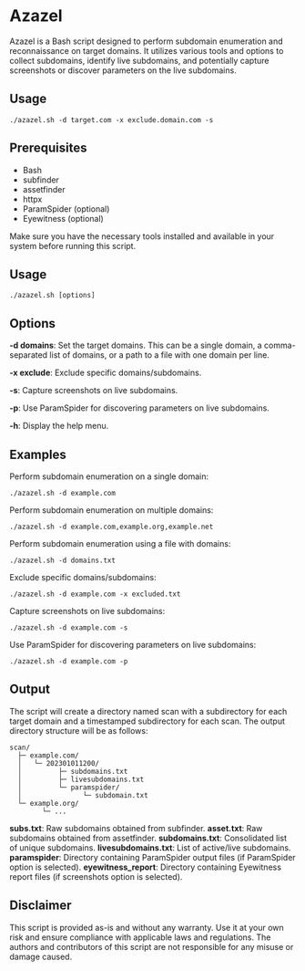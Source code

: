 # Azazel

Azazel is a Bash script designed to perform subdomain enumeration and reconnaissance on target domains. It utilizes various tools and options to collect subdomains, identify live subdomains, and potentially capture screenshots or discover parameters on the live subdomains.

## Usage
```
./azazel.sh -d target.com -x exclude.domain.com -s
```

## Prerequisites
- Bash
- subfinder
- assetfinder
- httpx
- ParamSpider (optional)
- Eyewitness (optional)

Make sure you have the necessary tools installed and available in your system before running this script.

## Usage
```
./azazel.sh [options]
```

## Options

**-d domains**: Set the target domains. This can be a single domain, a comma-separated list of domains, or a path to a file with one domain per line.

**-x exclude**: Exclude specific domains/subdomains.

**-s**: Capture screenshots on live subdomains.

**-p**: Use ParamSpider for discovering parameters on live subdomains.

**-h**: Display the help menu.

## Examples

Perform subdomain enumeration on a single domain:
```
./azazel.sh -d example.com
```
Perform subdomain enumeration on multiple domains:
```
./azazel.sh -d example.com,example.org,example.net
```
Perform subdomain enumeration using a file with domains:
```
./azazel.sh -d domains.txt
```
Exclude specific domains/subdomains:
```
./azazel.sh -d example.com -x excluded.txt
```
Capture screenshots on live subdomains:
```
./azazel.sh -d example.com -s
```
Use ParamSpider for discovering parameters on live subdomains:
```
./azazel.sh -d example.com -p
```
## Output
The script will create a directory named scan with a subdirectory for each target domain and a timestamped subdirectory for each scan. The output directory structure will be as follows:

```
scan/
  ├─ example.com/
  │   └─ 202301011200/
  │         ├─ subdomains.txt
  │         ├─ livesubdomains.txt
  │         └─ paramspider/
  │               └─ subdomain.txt
  └─ example.org/
        └─ ...
```

**subs.txt**: Raw subdomains obtained from subfinder.
**asset.txt**: Raw subdomains obtained from assetfinder.
**subdomains.txt**: Consolidated list of unique subdomains.
**livesubdomains.txt**: List of active/live subdomains.
**paramspider**: Directory containing ParamSpider output files (if ParamSpider option is selected).
**eyewitness_report**: Directory containing Eyewitness report files (if screenshots option is selected).

## Disclaimer
This script is provided as-is and without any warranty. Use it at your own risk and ensure compliance with applicable laws and regulations. The authors and contributors of this script are not responsible for any misuse or damage caused.
